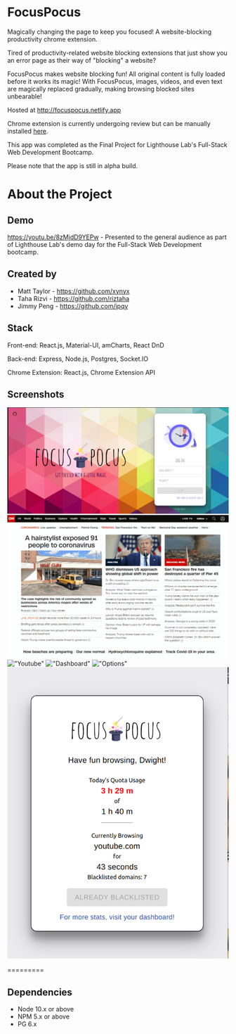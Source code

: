 # FocusPocus
Magically changing the page to keep you focused! A website-blocking productivity chrome extension.

Tired of productivity-related website blocking extensions that just show you an error page as their way of "blocking" a website? 

FocusPocus makes website blocking fun! All original content is fully loaded before it works its magic! With FocusPocus, images, videos, and even text are magically replaced gradually, making browsing blocked sites unbearable!

Hosted at http://focuspocus.netlify.app

Chrome extension is currently undergoing review but can be manually installed [here](https://github.com/LHL-FocusPocus/FocusPocus/releases).

This app was completed as the Final Project for Lighthouse Lab's Full-Stack Web Development Bootcamp. 

Please note that the app is still in alpha build.


# About the Project

## Demo
https://youtu.be/8zMjdD9YEPw - Presented to the general audience as part of Lighthouse Lab's demo day for the Full-Stack Web Development bootcamp.

## Created by
- Matt Taylor - https://github.com/xynyx
- Taha Rizvi - https://github.com/riztaha
- Jimmy Peng - https://github.com/jpqy

## Stack
Front-end: React.js, Material-UI, amCharts, React DnD

Back-end: Express, Node.js, Postgres, Socket.IO

Chrome Extension: React.js, Chrome Extension API

## Screenshots

!["Landing"](https://github.com/LHL-FocusPocus/FocusPocus/blob/new-gifs/screenshots/landing.png)
!["CNN"](https://github.com/LHL-FocusPocus/FocusPocus/blob/master/screenshots/FocusPocus-CNN.gif)
!["Youtube"](https://github.com/LHL-FocusPocus/FocusPocus/blob/master/screenshots/FocusPocus-Youtube.gif)
!["Dashboard"](https://github.com/LHL-FocusPocus/FocusPocus/blob/new-gifs/screenshots/dashboard.gif)
!["Options"](https://github.com/LHL-FocusPocus/FocusPocus/blob/new-gifs/screenshots/options.gif)
!["Extension"](https://github.com/LHL-FocusPocus/FocusPocus/blob/new-gifs/screenshots/extension.png)

=========

<!-- ## Getting Started

1. Create the `.env` by using `.env.example` as a reference: `cp .env.example .env`
2. Update the .env file with your correct local information 
  - username: `labber` 
  - password: `labber` 
  - database: `final`
3. Install dependencies: `npm i` (in 'server', 'client', 'chrome-extension-react' directories)
4. Reset database: `npm run db:reset`
  - Check the db folder to see what gets created and seeded in the SDB
5. Run the server: `npm run local`
  - Note: nodemon is used, so you should not have to restart your server
6. Go to 'server' directory in terminal and type 'npm run local'
7. Go to 'client' directory in terminal and type 'npm start'
8. Go to 'chrome-extension-react' in terminal and run 'npm run build'
9. Go to Google Chrome url: chrome://extensions/
10. Click 'Load unpacked'. Navigate to 'chrome-extension-react/build' and select.
11. Visit `http://localhost:3000/` for and register.


## Warnings & Tips

- Use the `npm run db:reset` command each time there is a change to the database schema or seeds. 
  - It runs through each of the files, in order, and executes them against the database. 
  - Note: you will lose all newly created (test) data each time this is run, since the schema files will tend to `DROP` the tables and recreate them. -->

## Dependencies

- Node 10.x or above
- NPM 5.x or above
- PG 6.x
